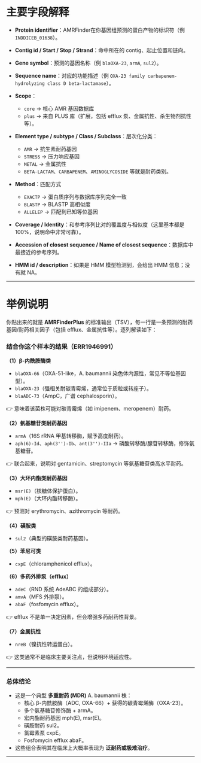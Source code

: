 # 主要字段解释
* **Protein identifier**：AMRFinder在你基因组预测的蛋白产物的标识符（例 `INDDICEB_01638`）。
* **Contig id / Start / Stop / Strand**：命中所在的 contig、起止位置和链向。
* **Gene symbol**：预测的基因名称（例 `blaOXA-23`, `armA`, `sul2`）。
* **Sequence name**：对应的功能描述（例 `OXA-23 family carbapenem-hydrolyzing class D beta-lactamase`）。
* **Scope**：

  * `core` → 核心 AMR 基因数据库
  * `plus` → 来自 PLUS 库（扩展，包括 efflux 泵、金属抗性、杀生物剂抗性等）。
* **Element type / subtype / Class / Subclass**：层次化分类：

  * `AMR` → 抗生素耐药基因
  * `STRESS` → 压力响应基因
  * `METAL` → 金属抗性
  * `BETA-LACTAM`、`CARBAPENEM`、`AMINOGLYCOSIDE` 等就是耐药类别。
* **Method**：匹配方式

  * `EXACTP` → 蛋白质序列与数据库序列完全一致
  * `BLASTP` → BLASTP 高相似度
  * `ALLELEP` → 匹配到已知等位基因
* **Coverage / Identity**：和参考序列比对的覆盖度与相似度（这里基本都是 100%，说明命中非常可靠）。
* **Accession of closest sequence / Name of closest sequence**：数据库中最接近的参考序列。
* **HMM id / description**：如果是 HMM 模型检测到，会给出 HMM 信息；没有就 NA。

---
# 举例说明
你贴出来的就是 **AMRFinderPlus** 的标准输出（TSV），每一行是一条预测的耐药基因/耐药相关因子（包括 efflux、金属抗性等）。逐列解读如下：
### 结合你这个样本的结果（ERR1946991）

**（1）β-内酰胺酶类**
* `blaOXA-66`（OXA-51-like，A. baumannii 染色体内源性，常见不等位基因型）。
* `blaOXA-23`（强相关耐碳青霉烯，通常位于质粒或转座子）。
* `blaADC-73`（AmpC，广谱 cephalosporin）。

👉 意味着该菌株可能对碳青霉烯（如 imipenem、meropenem）耐药。

**（2）氨基糖苷类耐药基因**
* `armA`（16S rRNA 甲基转移酶，赋予高度耐药）。
* `aph(6)-Id`、`aph(3'')-Ib`、`ant(3'')-IIa` → 磷酸转移酶/腺苷转移酶，修饰氨基糖苷。

👉 联合起来，说明对 gentamicin、streptomycin 等氨基糖苷类高水平耐药。

**（3）大环内酯类耐药基因**
* `msr(E)`（核糖体保护蛋白）。
* `mph(E)`（大环内酯转移酶）。

👉 预测对 erythromycin、azithromycin 等耐药。

**（4）磺胺类**
* `sul2`（典型的磺胺类耐药基因）。

**（5）苯尼可类**
* `cxpE`（chloramphenicol efflux）。

**（6）多药外排泵（efflux）**
* `adeC`（RND 系统 AdeABC 的组成部分）。
* `amvA`（MFS 外排泵）。
* `abaF`（fosfomycin efflux）。

👉 efflux 不是单一决定因素，但会增强多药耐药性背景。

**（7）金属抗性**
* `nreB`（镍抗性转运蛋白）。

👉 这类通常不是临床主要关注点，但说明环境适应性。

---

### 总体结论
* 这是一个典型 **多重耐药 (MDR)** A. baumannii 株：
  * 核心 β-内酰胺酶（ADC, OXA-66）+ 获得的碳青霉烯酶（OXA-23）。
  * 多个氨基糖苷修饰酶 + armA。
  * 宏内酯耐药基因 mph(E), msr(E)。
  * 磺胺耐药 sul2。
  * 氯霉素泵 cxpE。
  * Fosfomycin efflux abaF。
* 这些组合表明其在临床上大概率表现为 **泛耐药或极难治疗**。

---


